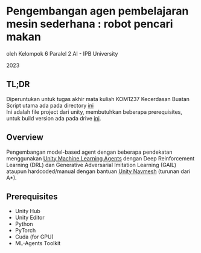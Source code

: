 # Pengembangan agen pembelajaran mesin sederhana : robot pencari makan
 oleh Kelompok 6 Paralel 2 AI - IPB University  
 
 2023

 ## TL;DR
 Diperuntukan untuk tugas akhir mata kuliah KOM1237 Kecerdasan Buatan  
 Script utama ada pada directory [ini](/Assets/Scripts)  
 Ini adalah file project dari unity, membutuhkan beberapa prerequisites, untuk build version ada pada drive [ini](https://drive.google.com/drive/folders/1OYnJnng8LXUGGDiJLN7w_1XTJ4dCfCPu?usp=sharing).
 
 ## Overview
 Pengembangan model-based agent dengan beberapa pendekatan menggunakan [Unity Machine Learning Agents](https://github.com/Unity-Technologies/ml-agents) dengan Deep Reinforcement Learning (DRL) dan Generative Adversarial Imitation Learning (GAIL) ataupun hardcoded/manual dengan bantuan [Unity Navmesh](https://docs.unity3d.com/ScriptReference/AI.NavMesh.html) (turunan dari A*).

## Prerequisites

- Unity Hub
- Unity Editor
- Python
- PyTorch
- Cuda (for GPU)
- ML-Agents Toolkit
